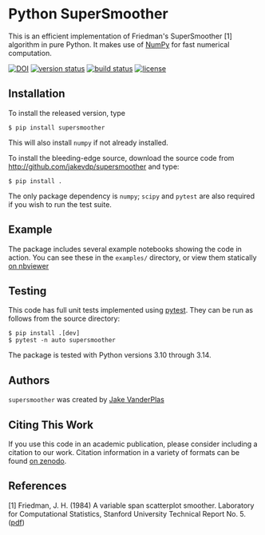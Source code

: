 # Python SuperSmoother

This is an efficient implementation of Friedman's SuperSmoother [1]
algorithm in pure Python. It makes use of [NumPy](http://numpy.org)
for fast numerical computation.

[![DOI](https://zenodo.org/badge/9372/jakevdp/supersmoother.svg)](http://dx.doi.org/10.5281/zenodo.14475)
[![version status](http://img.shields.io/pypi/v/supersmoother.svg?style=flat)](https://pypi.python.org/pypi/supersmoother)
[![build status](https://github.com/jakevdp/supersmoother/actions/workflows/test.yml/badge.svg)](https://github.com/jakevdp/supersmoother/actions/workflows/test.yml)
[![license](http://img.shields.io/badge/license-BSD-blue.svg?style=flat)](https://github.com/jakevdp/supersmoother/blob/main/LICENSE)

## Installation
To install the released version, type
```
$ pip install supersmoother
```

This will also install `numpy` if not already installed.

To install the bleeding-edge source, download the source code from http://github.com/jakevdp/supersmoother and type:
```
$ pip install .
```

The only package dependency is `numpy`; `scipy` and `pytest` are also required if you wish to run the test suite.

## Example
The package includes several example notebooks showing the code in action.
You can see these in the `examples/` directory, or view them statically
[on nbviewer](http://nbviewer.ipython.org/github/jakevdp/supersmoother/blob/main/examples/Index.ipynb)

## Testing
This code has full unit tests implemented using [pytest](https://pytest.org).
They can be run as follows from the source directory:
```
$ pip install .[dev]
$ pytest -n auto supersmoother
```
The package is tested with Python versions 3.10 through 3.14.

## Authors
``supersmoother`` was created by [Jake VanderPlas](http://vanderplas.com)

## Citing This Work
If you use this code in an academic publication, please consider including a citation to our work.
Citation information in a variety of formats can be found [on zenodo](http://dx.doi.org/10.5281/zenodo.14475).

## References
[1] Friedman, J. H. (1984) A variable span scatterplot smoother. Laboratory for Computational Statistics, Stanford University Technical Report No. 5. ([pdf](http://www.slac.stanford.edu/cgi-wrap/getdoc/slac-pub-3477.pdf))
